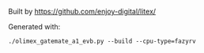 Built by https://github.com/enjoy-digital/litex/

Generated with:

```
./olimex_gatemate_a1_evb.py --build --cpu-type=fazyrv
```
